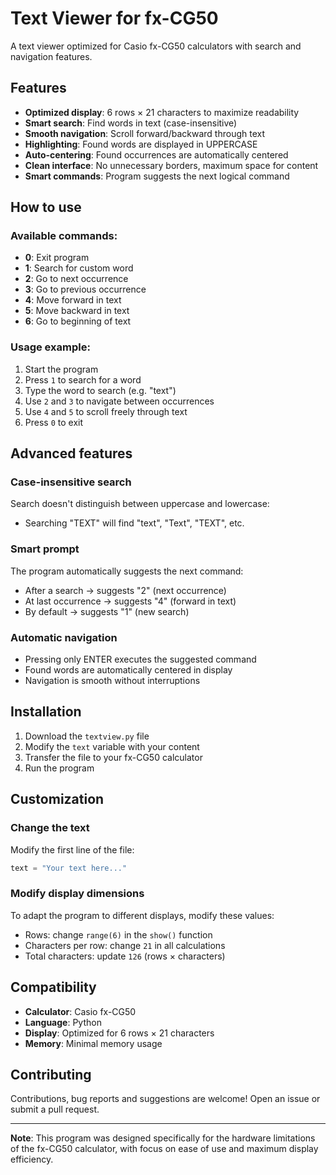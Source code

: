 # Text Viewer for fx-CG50

A text viewer optimized for Casio fx-CG50 calculators with search and navigation features.

## Features

- **Optimized display**: 6 rows × 21 characters to maximize readability
- **Smart search**: Find words in text (case-insensitive)
- **Smooth navigation**: Scroll forward/backward through text
- **Highlighting**: Found words are displayed in UPPERCASE
- **Auto-centering**: Found occurrences are automatically centered
- **Clean interface**: No unnecessary borders, maximum space for content
- **Smart commands**: Program suggests the next logical command

## How to use

### Available commands:

- **0**: Exit program
- **1**: Search for custom word
- **2**: Go to next occurrence
- **3**: Go to previous occurrence
- **4**: Move forward in text
- **5**: Move backward in text
- **6**: Go to beginning of text

### Usage example:

1. Start the program
2. Press `1` to search for a word
3. Type the word to search (e.g. "text")
4. Use `2` and `3` to navigate between occurrences
5. Use `4` and `5` to scroll freely through text
6. Press `0` to exit

## Advanced features

### Case-insensitive search
Search doesn't distinguish between uppercase and lowercase:
- Searching "TEXT" will find "text", "Text", "TEXT", etc.

### Smart prompt
The program automatically suggests the next command:
- After a search → suggests "2" (next occurrence)
- At last occurrence → suggests "4" (forward in text)
- By default → suggests "1" (new search)

### Automatic navigation
- Pressing only ENTER executes the suggested command
- Found words are automatically centered in display
- Navigation is smooth without interruptions

## Installation

1. Download the `textview.py` file
2. Modify the `text` variable with your content
3. Transfer the file to your fx-CG50 calculator
4. Run the program

## Customization

### Change the text
Modify the first line of the file:
```python
text = "Your text here..."
```

### Modify display dimensions
To adapt the program to different displays, modify these values:
- Rows: change `range(6)` in the `show()` function
- Characters per row: change `21` in all calculations
- Total characters: update `126` (rows × characters)

## Compatibility

- **Calculator**: Casio fx-CG50
- **Language**: Python
- **Display**: Optimized for 6 rows × 21 characters
- **Memory**: Minimal memory usage

## Contributing

Contributions, bug reports and suggestions are welcome! Open an issue or submit a pull request.

---

**Note**: This program was designed specifically for the hardware limitations of the fx-CG50 calculator, with focus on ease of use and maximum display efficiency. 
